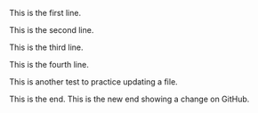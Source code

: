 This is the first line.


This is the second line.


This is the third line.


This is the fourth line.


This is another test to practice updating a file.


This is the end. This is the new end showing a change on GitHub.

